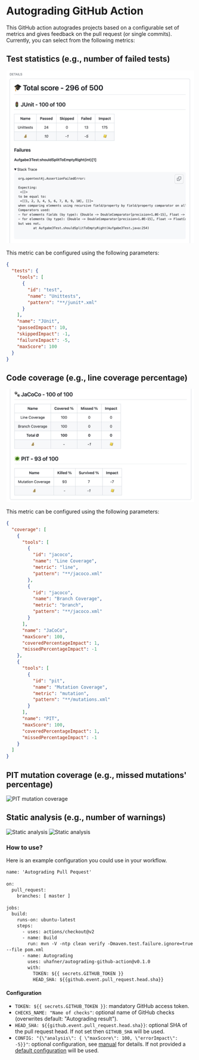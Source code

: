 # Autograding GitHub Action 

This GitHub action autogrades projects based on a configurable set of metrics and gives feedback on the pull request (or single commits). Currently, you can select from the following metrics:

## Test statistics (e.g., number of failed tests)

![Test statistics](images/tests.png)

This metric can be configured using the following parameters:

```json
{
  "tests": {
    "tools": [
      {
        "id": "test",
        "name": "Unittests",
        "pattern": "**/junit*.xml"
      }
    ],
    "name": "JUnit",
    "passedImpact": 10,
    "skippedImpact": -1,
    "failureImpact": -5,
    "maxScore": 100
  }
}
``` 

## Code coverage (e.g., line coverage percentage)

![Code coverage](images/coverage.png)

This metric can be configured using the following parameters:

```json
{
  "coverage": [
    {
      "tools": [
        {
          "id": "jacoco",
          "name": "Line Coverage",
          "metric": "line",
          "pattern": "**/jacoco.xml"
        },
        {
          "id": "jacoco",
          "name": "Branch Coverage",
          "metric": "branch",
          "pattern": "**/jacoco.xml"
        }
      ],
      "name": "JaCoCo",
      "maxScore": 100,
      "coveredPercentageImpact": 1,
      "missedPercentageImpact": -1
    },
    {
      "tools": [
        {
          "id": "pit",
          "name": "Mutation Coverage",
          "metric": "mutation",
          "pattern": "**/mutations.xml"
        }
      ],
      "name": "PIT",
      "maxScore": 100,
      "coveredPercentageImpact": 1,
      "missedPercentageImpact": -1
    }
  ]
}
```

## PIT mutation coverage (e.g., missed mutations' percentage)

![PIT mutation coverage](images/pit.png)

## Static analysis (e.g., number of warnings)

![Static analysis](images/analysis-all-ok.png)
![Static analysis](images/annotations.png)
                   
### How to use?

Here is an example configuration you could use in your workflow.

```
name: 'Autograding Pull Pequest'

on:
  pull_request:
    branches: [ master ]

jobs:
  build:
    runs-on: ubuntu-latest
    steps:
      - uses: actions/checkout@v2
      - name: Build
        run: mvn -V -ntp clean verify -Dmaven.test.failure.ignore=true --file pom.xml
      - name: Autograding
        uses: uhafner/autograding-github-action@v0.1.0
        with:
          TOKEN: ${{ secrets.GITHUB_TOKEN }}
          HEAD_SHA: ${{github.event.pull_request.head.sha}}
```

#### Configuration

- ``TOKEN: ${{ secrets.GITHUB_TOKEN }}``: mandatory GitHub access token.
- ``CHECKS_NAME: "Name of checks"``: optional name of GitHub checks (overwrites default: "Autograding result").
- ``HEAD_SHA: ${{github.event.pull_request.head.sha}}``: optional SHA of the pull request head. If not set then 
``GITHUB_SHA`` will be used.
- ``CONFIG: "{\"analysis\": { \"maxScore\": 100, \"errorImpact\": -5}}"``: optional configuration, see 
[manual](https://github.com/uhafner/autograding-model) for details. If not provided a [default configuration](default.conf)
will be used.

